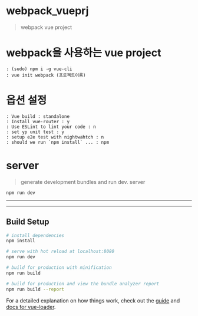 # webpack_vueprj
> webpack vue project

# webpack을 사용하는 vue project
```
: (sudo) npm i -g vue-cli
: vue init webpack (프로젝트이름) 
```

# 옵션 설정
```
: Vue build : standalone
: Install vue-router : y
: Use ESLint to lint your code : n
: set yp unit test : y
: setup e2e test with nightwahtch : n
: should we run `npm install` ... : npm 
```

# server
> generate development bundles and run dev. server
```
npm run dev
```

---
---

## Build Setup

``` bash
# install dependencies
npm install

# serve with hot reload at localhost:8080
npm run dev

# build for production with minification
npm run build

# build for production and view the bundle analyzer report
npm run build --report
```

For a detailed explanation on how things work, check out the [guide](http://vuejs-templates.github.io/webpack/) and [docs for vue-loader](http://vuejs.github.io/vue-loader).
